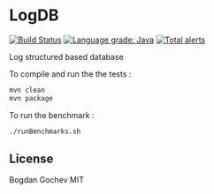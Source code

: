 # LogDB

[![Build Status](https://api.travis-ci.org/borer/logdb.svg?branch=master)](https://travis-ci.org/borer/logdb)
[![Language grade: Java](https://img.shields.io/lgtm/grade/java/g/borer/logdb.svg?logo=lgtm&logoWidth=18)](https://lgtm.com/projects/g/borer/logdb/context:java)
[![Total alerts](https://img.shields.io/lgtm/alerts/g/borer/logdb.svg?logo=lgtm&logoWidth=18)](https://lgtm.com/projects/g/borer/logdb/alerts/)

Log structured based database

To compile and run the the tests :

```sh
mvn clean
mvn package
```

To run the benchmark :

```sh
./runBenchmarks.sh
```

License
----
Bogdan Gochev
MIT
